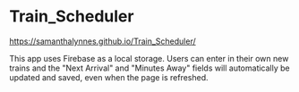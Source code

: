 # Train_Scheduler
https://samanthalynnes.github.io/Train_Scheduler/

This app uses Firebase as a local storage. Users can enter in their own new trains and the "Next Arrival" and "Minutes Away" fields will automatically be updated and saved, even when the page is refreshed.
